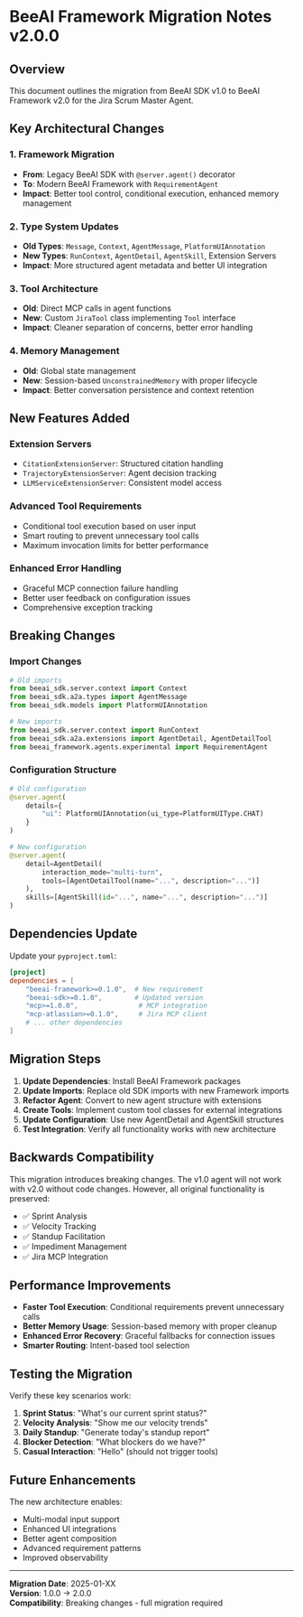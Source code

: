 # BeeAI Framework Migration Notes v2.0.0

## Overview

This document outlines the migration from BeeAI SDK v1.0 to BeeAI Framework v2.0 for the Jira Scrum Master Agent.

## Key Architectural Changes

### 1. Framework Migration
- **From**: Legacy BeeAI SDK with `@server.agent()` decorator  
- **To**: Modern BeeAI Framework with `RequirementAgent`
- **Impact**: Better tool control, conditional execution, enhanced memory management

### 2. Type System Updates
- **Old Types**: `Message`, `Context`, `AgentMessage`, `PlatformUIAnnotation`
- **New Types**: `RunContext`, `AgentDetail`, `AgentSkill`, Extension Servers
- **Impact**: More structured agent metadata and better UI integration

### 3. Tool Architecture
- **Old**: Direct MCP calls in agent functions
- **New**: Custom `JiraTool` class implementing `Tool` interface
- **Impact**: Cleaner separation of concerns, better error handling

### 4. Memory Management
- **Old**: Global state management
- **New**: Session-based `UnconstrainedMemory` with proper lifecycle
- **Impact**: Better conversation persistence and context retention

## New Features Added

### Extension Servers
- `CitationExtensionServer`: Structured citation handling
- `TrajectoryExtensionServer`: Agent decision tracking
- `LLMServiceExtensionServer`: Consistent model access

### Advanced Tool Requirements
- Conditional tool execution based on user input
- Smart routing to prevent unnecessary tool calls
- Maximum invocation limits for better performance

### Enhanced Error Handling
- Graceful MCP connection failure handling
- Better user feedback on configuration issues
- Comprehensive exception tracking

## Breaking Changes

### Import Changes
```python
# Old imports
from beeai_sdk.server.context import Context
from beeai_sdk.a2a.types import AgentMessage
from beeai_sdk.models import PlatformUIAnnotation

# New imports
from beeai_sdk.server.context import RunContext
from beeai_sdk.a2a.extensions import AgentDetail, AgentDetailTool
from beeai_framework.agents.experimental import RequirementAgent
```

### Configuration Structure
```python
# Old configuration
@server.agent(
    details={
        "ui": PlatformUIAnnotation(ui_type=PlatformUIType.CHAT)
    }
)

# New configuration  
@server.agent(
    detail=AgentDetail(
        interaction_mode="multi-turn",
        tools=[AgentDetailTool(name="...", description="...")]
    ),
    skills=[AgentSkill(id="...", name="...", description="...")]
)
```

## Dependencies Update

Update your `pyproject.toml`:

```toml
[project]
dependencies = [
    "beeai-framework>=0.1.0",  # New requirement
    "beeai-sdk>=0.1.0",        # Updated version
    "mcp>=1.0.0",               # MCP integration
    "mcp-atlassian>=0.1.0",     # Jira MCP client
    # ... other dependencies
]
```

## Migration Steps

1. **Update Dependencies**: Install BeeAI Framework packages
2. **Update Imports**: Replace old SDK imports with new Framework imports
3. **Refactor Agent**: Convert to new agent structure with extensions
4. **Create Tools**: Implement custom tool classes for external integrations
5. **Update Configuration**: Use new AgentDetail and AgentSkill structures
6. **Test Integration**: Verify all functionality works with new architecture

## Backwards Compatibility

This migration introduces breaking changes. The v1.0 agent will not work with v2.0 without code changes. However, all original functionality is preserved:

- ✅ Sprint Analysis
- ✅ Velocity Tracking  
- ✅ Standup Facilitation
- ✅ Impediment Management
- ✅ Jira MCP Integration

## Performance Improvements

- **Faster Tool Execution**: Conditional requirements prevent unnecessary calls
- **Better Memory Usage**: Session-based memory with proper cleanup
- **Enhanced Error Recovery**: Graceful fallbacks for connection issues
- **Smarter Routing**: Intent-based tool selection

## Testing the Migration

Verify these key scenarios work:

1. **Sprint Status**: "What's our current sprint status?"
2. **Velocity Analysis**: "Show me our velocity trends"
3. **Daily Standup**: "Generate today's standup report"
4. **Blocker Detection**: "What blockers do we have?"
5. **Casual Interaction**: "Hello" (should not trigger tools)

## Future Enhancements

The new architecture enables:
- Multi-modal input support
- Enhanced UI integrations
- Better agent composition
- Advanced requirement patterns
- Improved observability

---

**Migration Date**: 2025-01-XX  
**Version**: 1.0.0 → 2.0.0  
**Compatibility**: Breaking changes - full migration required
